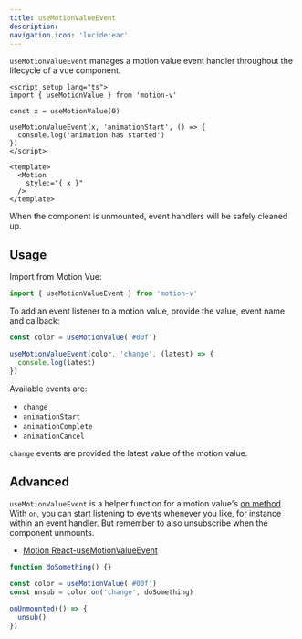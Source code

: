 ```yaml
---
title: useMotionValueEvent
description:
navigation.icon: 'lucide:ear'
---
```


`useMotionValueEvent` manages a motion value event handler throughout the lifecycle of a vue component.

```vue
<script setup lang="ts">
import { useMotionValue } from 'motion-v'

const x = useMotionValue(0)

useMotionValueEvent(x, 'animationStart', () => {
  console.log('animation has started')
})
</script>

<template>
  <Motion
    style:="{ x }"
  />
</template>
```

When the component is unmounted, event handlers will be safely cleaned up.

## Usage

Import from Motion Vue:

```ts
import { useMotionValueEvent } from 'motion-v'
```

To add an event listener to a motion value, provide the value, event name and callback:

```ts
const color = useMotionValue('#00f')

useMotionValueEvent(color, 'change', (latest) => {
  console.log(latest)
})
```

Available events are:

- `change`
- `animationStart`
- `animationComplete`
- `animationCancel`

`change` events are provided the latest value of the motion value.

## Advanced

`useMotionValueEvent` is a helper function for a motion value's [on method](/motion-value/overview#on). With `on`, you can start listening to events whenever you like, for instance within an event handler. But remember to also unsubscribe when the component unmounts.

- [Motion React-useMotionValueEvent](https://motion.dev/docs/react-use-motion-value-event)

```ts
function doSomething() {}

const color = useMotionValue('#00f')
const unsub = color.on('change', doSomething)

onUnmounted(() => {
  unsub()
})
```
